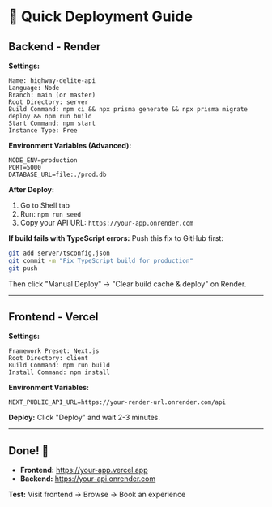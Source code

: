 # 🚀 Quick Deployment Guide

## Backend - Render

**Settings:**
```
Name: highway-delite-api
Language: Node
Branch: main (or master)
Root Directory: server
Build Command: npm ci && npx prisma generate && npx prisma migrate deploy && npm run build
Start Command: npm start
Instance Type: Free
```

**Environment Variables (Advanced):**
```
NODE_ENV=production
PORT=5000
DATABASE_URL=file:./prod.db
```

**After Deploy:**
1. Go to Shell tab
2. Run: `npm run seed`
3. Copy your API URL: `https://your-app.onrender.com`

**If build fails with TypeScript errors:**
Push this fix to GitHub first:
```bash
git add server/tsconfig.json
git commit -m "Fix TypeScript build for production"
git push
```
Then click "Manual Deploy" → "Clear build cache & deploy" on Render.

---

## Frontend - Vercel

**Settings:**
```
Framework Preset: Next.js
Root Directory: client
Build Command: npm run build
Install Command: npm install
```

**Environment Variables:**
```
NEXT_PUBLIC_API_URL=https://your-render-url.onrender.com/api
```

**Deploy:**
Click "Deploy" and wait 2-3 minutes.

---

## Done! 🎉

- **Frontend:** https://your-app.vercel.app
- **Backend:** https://your-api.onrender.com

**Test:** Visit frontend → Browse → Book an experience
